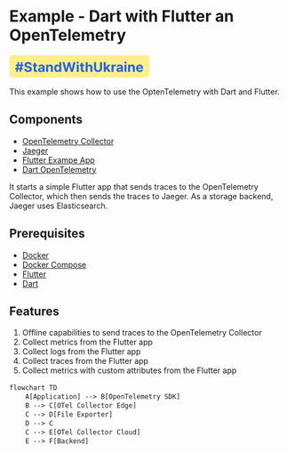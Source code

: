 # Example - Dart with Flutter an OpenTelemetry

[![Stand With Ukraine](https://raw.githubusercontent.com/vshymanskyy/StandWithUkraine/main/badges/StandWithUkraine.svg)](https://stand-with-ukraine.pp.ua)

This example shows how to use the OptenTelemetry with Dart and Flutter.

## Components

- [OpenTelemetry Collector](https://opentelemetry.io/docs/collector/)
- [Jaeger](https://www.jaegertracing.io/)
- [Flutter Exampe App](https://flutter.dev/)
- [Dart OpenTelemetry](https://pub.dev/packages/opentelemetry)

It starts a simple Flutter app that sends traces to the OpenTelemetry 
Collector, which then sends the traces to Jaeger. As a storage backend,
Jaeger uses Elasticsearch.

## Prerequisites

- [Docker](https://www.docker.com/)
- [Docker Compose](https://docs.docker.com/compose/)
- [Flutter](https://flutter.dev/)
- [Dart](https://dart.dev/)

## Features

1. Offline capabilities to send traces to the OpenTelemetry Collector
2. Collect metrics from the Flutter app
3. Collect logs from the Flutter app
4. Collect traces from the Flutter app
5. Collect metrics with custom attributes from the Flutter app

```mermaid
flowchart TD
    A[Application] --> B[OpenTelemetry SDK]
    B --> C[OTel Collector Edge]
    C --> D[File Exporter]
    D --> C
    C --> E[OTel Collector Cloud]
    E --> F[Backend]
```
